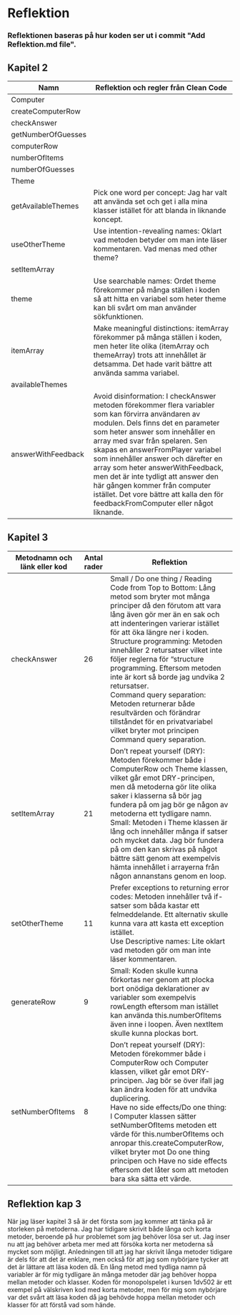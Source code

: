 # Reflektion

### Reflektionen baseras på hur koden ser ut i commit "Add Reflektion.md file".

## Kapitel 2

| Namn                | Reflektion och regler från Clean Code |
|---------------------|---------------------------------------|
| Computer            |                                       |
| createComputerRow   |                                       |
| checkAnswer         |                                       |
| getNumberOfGuesses  |                                       |
| computerRow         |                                       |
| numberOfItems       |                                       |
| numberOfGuesses     |                                       |
| Theme               |                                       |
| getAvailableThemes  | Pick one word per concept: Jag har valt att använda set och get i alla mina klasser istället för att blanda in liknande koncept. |
| useOtherTheme       | Use intention-revealing names: Oklart vad metoden betyder om man inte läser kommentaren. Vad menas med other theme? |
| setItemArray        |                                       |
| theme               | Use searchable names: Ordet theme förekommer på många ställen i koden så att hitta en variabel som heter theme kan bli svårt om man använder sökfunktionen. |
| itemArray           | Make meaningful distinctions: itemArray förekommer på många ställen i koden, men heter lite olika (itemArray och themeArray) trots att innehållet är detsamma. Det hade varit bättre att använda samma variabel. |
| availableThemes     |                                       |
| answerWithFeedback  | Avoid disinformation: I checkAnswer metoden förekommer flera variabler som kan förvirra användaren av modulen. Dels finns det en parameter som heter answer som innehåller en array med svar från spelaren. Sen skapas en answerFromPlayer variabel som innehåller answer och därefter en array som heter answerWithFeedback, men det är inte tydligt att answer den här gången kommer från computer istället. Det vore bättre att kalla den för feedbackFromComputer eller något liknande. |


## Kapitel 3

| Metodnamn och länk eller kod | Antal rader         | Reflektion |
|------------------------------|---------------------|------------|
| checkAnswer                  | 26                  | Small / Do one thing / Reading Code from Top to Bottom: Lång metod som bryter mot många principer då den förutom att vara lång även gör mer än en sak och att indenteringen varierar istället för att öka längre ner i koden. <br> Structure programming: Metoden innehåller 2 retursatser vilket inte följer reglerna för “structure programming. Eftersom metoden inte är kort så borde jag undvika 2 retursatser. <br> Command query separation: Metoden returnerar både resultvärden och förändrar tillståndet för en privatvariabel vilket bryter mot principen Command query separation. |
| setItemArray                 | 21                  | Don’t repeat yourself (DRY): Metoden förekommer både i ComputerRow och Theme klassen, vilket går emot DRY-principen, men då metoderna gör lite olika saker i klasserna så bör jag fundera på om jag bör ge någon av metoderna ett tydligare namn. <br> Small: Metoden i Theme klassen är lång och innehåller många if satser och mycket data. Jag bör fundera på om den kan skrivas på något bättre sätt genom att exempelvis hämta innehållet i arrayerna från någon annanstans genom en loop. |
| setOtherTheme                | 11                  | Prefer exceptions to returning error codes: Metoden innehåller två if-satser som båda kastar ett felmeddelande. Ett alternativ skulle kunna vara att kasta ett exception istället. <br> Use Descriptive names: Lite oklart vad metoden gör om man inte läser kommentaren. |
| generateRow                  | 9                   | Small: Koden skulle kunna förkortas ner genom att plocka bort onödiga deklarationer av variabler som exempelvis rowLength eftersom man istället kan använda this.numberOfItems även inne i loopen. Även nextItem skulle kunna plockas bort. |
| setNumberOfItems             | 8                   | Don’t repeat yourself (DRY): Metoden förekommer både i ComputerRow och Computer klassen, vilket går emot DRY-principen. Jag bör se över ifall jag kan ändra koden för att undvika duplicering. <br> Have no side effects/Do one thing: I Computer klassen sätter setNumberOfItems metoden ett värde för this.numberOfItems och anropar this.createComputerRow, vilket bryter mot Do one thing principen och Have no side effects eftersom det låter som att metoden bara ska sätta ett värde. |



## Reflektion kap 3
När jag läser kapitel 3 så är det första som jag kommer att tänka på är storleken på metoderna. Jag har tidigare skrivit både långa och korta metoder, beroende på hur problemet som jag behöver lösa ser ut. Jag inser nu att jag behöver arbeta mer med att försöka korta ner metoderna så mycket som möjligt. Anledningen till att jag har skrivit långa metoder tidigare är dels för att det är enklare, men också för att jag som nybörjare tycker att det är lättare att läsa koden då. En lång metod med tydliga namn på variabler är för mig tydligare än många metoder där jag behöver hoppa mellan metoder och klasser. Koden för monopolspelet i kursen 1dv502 är ett exempel på välskriven kod med korta metoder, men för mig som nybörjare var det svårt att läsa koden då jag behövde hoppa mellan metoder och klasser för att förstå vad som hände. 

